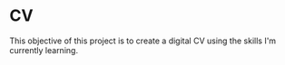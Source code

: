 # CV

This objective of this project is to create a digital CV using the skills I'm currently learning. 
